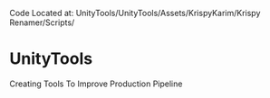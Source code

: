Code Located at: UnityTools/UnityTools/Assets/KrispyKarim/Krispy Renamer/Scripts/

# UnityTools
 Creating Tools To Improve Production Pipeline
